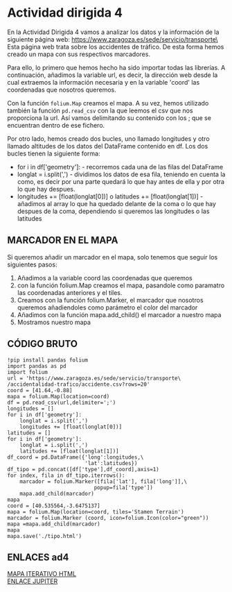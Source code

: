 # Actividad dirigida 4    


En la Actividad Dirigida 4 vamos a analizar los datos y la información de la siguiente página web: https://www.zaragoza.es/sede/servicio/transporte\ Esta página web trata sobre los accidentes de tráfico. De esta forma hemos creado un mapa con sus respectivos marcadores.

Para ello, lo primero que hemos hecho ha sido importar todas las librerías. A continuación, añadimos la variable url, es decir, la dirección web desde la cual extraemos la información necesaria y en la variable 'coord' las coordenadas que nosotros queremos.   

Con la función `folium.Map` creamos el mapa. A su vez, hemos utilizado también la función `pd.read_csv` con la que leemos el csv que nos proporciona la url. Así vamos delimitando su contenido con los ; que se encuentran dentro de ese fichero.   

Por otro lado, hemos creado dos bucles, uno llamado longitudes y otro llamado altitudes de los datos del DataFrame contenido en df. Los dos bucles tienen la siguiente forma:   
- for i in df['geometry']: - recorremos cada una de las filas del DataFrame
- longlat = i.split(',') - dividimos los datos de esa fila, teniendo en cuenta la como, es decir por una parte quedará lo que hay antes de ella y por otra lo que hay despues.
- longitudes += [float(longlat[0])] o latitudes += [float(longlat[1])] - añadimos al array lo que ha quedado delante de la coma o lo que hay despues de la coma, dependiendo si queremos las longitudes o las latitudes    

## MARCADOR EN EL MAPA   
Si queremos añadir un marcador en el mapa, solo tenemos que seguir los siguientes pasos:
1. Añadimos a la variable coord las coordenadas que queremos
2. con la función folium.Map creamos el mapa, pasandole como paramatro las coordenadas anteriores y el tiles.
3. Creamos con la función folium.Marker, el marcador que nosotros queremos añadiendoles como parámetro el color del marcador
4. Añadimos con la función mapa.add_child() el marcador a nuestro mapa
5. Mostramos nuestro mapa    

## CÓDIGO BRUTO


```
!pip install pandas folium
import pandas as pd
import folium
url = 'https://www.zaragoza.es/sede/servicio/transporte\
/accidentalidad-trafico/accidente.csv?rows=20'
coord = [41.64,-0.88]
mapa = folium.Map(location=coord)
df = pd.read_csv(url,delimiter=';')
longitudes = []
for i in df['geometry']:
    longlat = i.split(',')
    longitudes += [float(longlat[0])]
latitudes = []
for i in df['geometry']:
    longlat = i.split(',')
    latitudes += [float(longlat[1])]
df_coord = pd.DataFrame({'long':longitudes,\
                         'lat':latitudes})
df_tipo = pd.concat([df['type'],df_coord],axis=1)
for index, fila in df_tipo.iterrows():
    marcador = folium.Marker([fila['lat'], fila['long']],\
                            popup=fila['type'])
    mapa.add_child(marcador)
mapa
coord = [40.535564,-3.6475137]
mapa = folium.Map(location=coord, tiles='Stamen Terrain')
marcador = folium.Marker (coord, icon=folium.Icon(color="green"))
mapa =mapa.add_child(marcador)
mapa
mapa.save('./tipo.html')
```

## ENLACES ad4

[MAPA ITERATIVO HTML](https://nebrijas.github.io/periodismodedatos-elenasanchezbeatou/tipo.html)   
[ENLACE JUPITER](https://github.com/nebrijas/periodismodedatos-elenasanchezbeatou/blob/main/api-folium-mapas.ipynb)   
